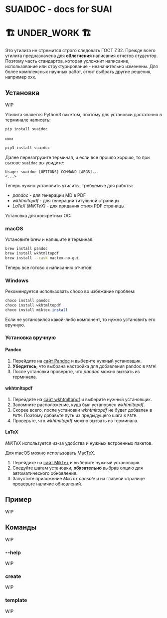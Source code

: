 # SUAIDOC - docs for SUAI

# 🏗️ UNDER_WORK 🏗️

Это утилита не стремится строго следовать ГОСТ 7.32. Прежде всего утилита предназначена для **облегчения** написания отчетов *студентов*. Поэтому часть стандартов, которая усложнит написание, использование или структурирование - незначительно изменены. Для более комплексных научных работ, стоит выбрать другие решения, например xxx.

## Установка

WIP

Утилита является Python3 пакетом, поэтому для установки достаточно в терминале написать:

```bash
pip install suaidoc
```

или

```bash
pip3 install suaidoc
```

Далее перезагрузите терминал, и если все прошло хорошо, то при вызове `suaidoc` вы увидите:

```text
Usage: suaidoc [OPTIONS] COMMAND [ARGS]...
<...>
```

Теперь нужно установить утилиты, требуемые для работы:
- *pandoc* - для генерации MD в PDF
- *wkhtmltopdf* - для генерации титульной страницы.
- *LaTeX (MiKTeX)* - для придания стиля PDF страницы.

Установка для конкретных ОС:

### macOS

Установите brew и напишите в терминал:

```zsh
brew install pandoc
brew install wkhtmltopdf
brew install --cask mactex-no-gui
```

Теперь все готово к написанию отчетов!

### Windows

Рекомендуется использовать choco во избежание проблем:

```powershell
choco install pandoc
choco install wkhtmltopdf
choco install miktex.install
```

Если не установился какой-либо компонент, то нужно установить его вручную.

### Установка вручную

#### Pandoc

1) Перейдите на [сайт Pandoc](https://pandoc.org/installing.html) и выберите нужный установщик.
2) **Убедитесь**, что выбрана настройка для добавления pandoc в `PATH`!
3) После установки проверьте, что *pandoc* можно вызвать из терминала.

#### wkhtmltopdf

1) Перейдите на [сайт wkhtmltopdf](https://wkhtmltopdf.org) и выберите нужный установщик.
2) Запомните расположение, куда был установлен *wkhtmltopdf*.
3) Скорее всего, после установки *wkhtmltopdf* не будет добавлен в `PATH`. Поэтому добавьте путь из предыдущего шага к `PATH`.
4) Проверьте, что *wkhtmltopdf* можно вызвать из терминала.

#### LaTeX

*MiKTeX* используется из-за удобства и нужных встроенных пакетов.

Для macOS можно использовать [MacTeX](https://tug.org/mactex/).

1) Перейдите на [сайт MikTex](https://miktex.org/download) и выберите нужный установщик.
2) Следуйте шагам установки, **обязательно** выбрав опцию для автоматического обновления.
3) Запустите приложение *MikTex console* и на главной странице проверьте наличие обновлений.

## Пример

WIP

## Команды

WIP

### --help

WIP

### create

WIP

### template

WIP